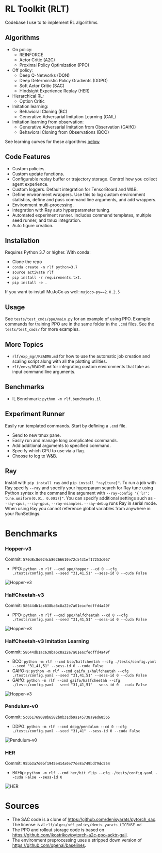# RL Toolkit (RLT)

Codebase I use to to implement RL algorithms.

## Algorithms
- On policy:
  - REINFORCE
  - Actor Critic (A2C)
  - Proximal Policy Optimization (PPO)
- Off policy:
  - Deep Q-Networks (DQN)
  - Deep Deterministic Policy Gradients (DDPG)
  - Soft Actor Critic (SAC) 
  - Hindsight Experience Replay (HER)
- Hierarchical RL: 
  - Option Critic
- Imitation learning:
  - Behavioral Cloning (BC)
  - Generative Adversarial Imitation Learning (GAIL)
- Imitation learning from observation: 
  - Generative Adversarial Imitation from Observation (GAIfO)
  - Behavioral Cloning from Observations (BCO)

See learning curves for these algorithms [below](https://github.com/ASzot/rl-toolkit#benchmarks)

## Code Features
- Custom policies. 
- Custom update functions.
- Configurable replay buffer or trajectory storage. Control how you collect
  agent experience. 
- Custom loggers. Default integration for TensorBoard and W&B.
- Define environment wrappers. Use this to log custom environment statistics,
  define and pass command line arguments, and add wrappers. 
- Environment multi-processing.
- Integration with Ray auto hyperparameter tuning. 
- Automated experiment runner. Includes command templates, multiple seed
  runner, and tmux integration. 
- Auto figure creation.

## Installation
Requires Python 3.7 or higher. With conda: 

- Clone the repo
- `conda create -n rlf python=3.7`
- `source activate rlf`
- `pip install -r requirements.txt`. 
- `pip install -e .`

If you want to install MuJoCo as well: `mujoco-py==2.0.2.5` 

## Usage
See `tests/test_cmds/ppo/main.py` for an example of using PPO. Example
commands for training PPO are in the same folder in the `.cmd` files. See the
`tests/test_cmds/` for more examples.

## More Topics
* `rlf/exp_mgr/README.md` for how to use the automatic job creation and scaling script along with all the plotting utilities.
* `rlf/envs/README.md` for integrating custom environments that take as input command line arguments. 

## Benchmarks
* IL Benchmark: `python -m rlf.benchmarks.il`

## Experiment Runner
Easily run templated commands. Start by defining a `.cmd` file. 
- Send to new tmux pane. 
- Easily run and manage long complicated commands. 
- Add additional arguments to specified command. 
- Specify which GPU to use via a flag. 
- Choose to log to W&B. 

## Ray
Install with `pip install ray` and `pip install "ray[tune]"`. To run a job with
Ray specify `--ray` and specify your hyperparam search for Ray tune using
Python syntax in the command line argument with `--ray-config "{'lr':
tune.uniform(0.01, 0.001)}"`. You can specify additional settings such as
`--ray-cpus`, `--ray-gpus`, `--ray-nsamples`. `--ray-debug` runs Ray in serial
mode. When using Ray you cannot reference global variables from anywhere in
your RunSettings.

# Benchmarks
### Hopper-v3

Commit: `570d8c8d024cb86266610e72c5431ef17253c067`
- PPO: `python -m rlf --cmd ppo/hopper --cd 0 --cfg ./tests/config.yaml --seed "31,41,51" --sess-id 0 --cuda False` 

![Hopper-v3](https://github.com/ASzot/rl-toolkit/blob/master/bench_plots/hopper.png)

### HalfCheetah-v3
Commit: `58644db1ac638ba6c8a22e7a01eacfedffd4a49f`
- PPO: `python -m rlf --cmd ppo/halfcheetah --cd 0 --cfg ./tests/config.yaml --seed "31,41,51" --sess-id 0 --cuda False`

![Hopper-v3](https://github.com/ASzot/rl-toolkit/blob/master/bench_plots/halfcheetah.png)

### HalfCheetah-v3 Imitation Learning
Commit: `58644db1ac638ba6c8a22e7a01eacfedffd4a49f`
- BCO: `python -m rlf --cmd bco/halfcheetah --cfg ./tests/config.yaml --seed "31,41,51" --sess-id 0 --cuda False` 
- GAIfO-s: `python -m rlf --cmd gaifo_s/halfcheetah --cfg ./tests/config.yaml --seed "31,41,51" --sess-id 0 --cuda False` 
- GAIfO: `python -m rlf --cmd gaifo/halfcheetah --cfg ./tests/config.yaml --seed "31,41,51" --sess-id 0 --cuda False` 

![Hopper-v3](https://github.com/ASzot/rl-toolkit/blob/master/bench_plots/halfcheetah_il.png)

### Pendulum-v0
Commit: `5c051769088b6582b0b31db9a145738a9ed68565`
- DDPG: `python -m rlf --cmd ddpg/pendulum --cd 0 --cfg ./tests/config.yaml --seed "31,41" --sess-id 0 --cuda False`

![Pendulum-v0](https://github.com/ASzot/rl-toolkit/blob/master/bench_plots/pendulum.png)

### HER
Commit: `95bb3a7d0bf1945e414a0e77de8a749bd79dc554`
- BitFlip: `python -m rlf --cmd her/bit_flip --cfg ./tests/config.yaml --cuda False --sess-id 0`

![HER](https://github.com/ASzot/rl-toolkit/blob/master/bench_plots/her.png)

# Sources
* The SAC code is a clone of https://github.com/denisyarats/pytorch_sac.
  The license is at `rlf/algos/off_policy/denis_yarats_LICENSE.md`
* The PPO and rollout storage code is based on https://github.com/ikostrikov/pytorch-a2c-ppo-acktr-gail.
* The environment preprocessing uses a stripped down version of https://github.com/openai/baselines.
